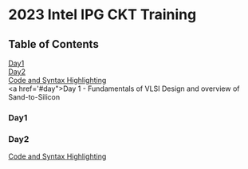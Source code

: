 # 2023 Intel IPG CKT Training

## Table of Contents
[Day1](#day1)
<br>
[Day2](#day2)
<br>
<a href="#code">Code and Syntax Highlighting</a>
<br>
<a href='#day">Day 1 - Fundamentals of VLSI Design and overview of Sand-to-Silicon</a>

### Day1


### Day2


<a href="#code">Code and Syntax Highlighting</a>

